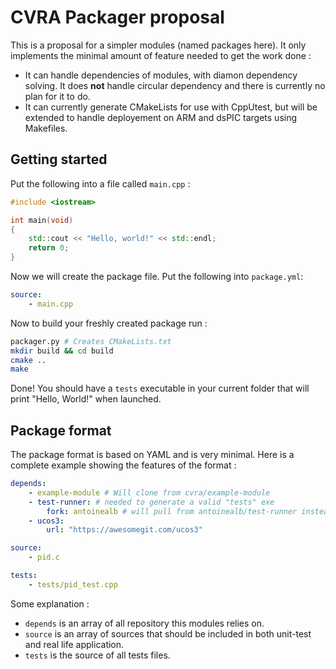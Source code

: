 # CVRA Packager proposal

This is a proposal for a simpler modules (named packages here).
It only implements the minimal amount of feature needed to get the work done :

* It can handle dependencies of modules, with diamon dependency solving. It does **not** handle circular dependency and there is currently no plan for it to do.
* It can currently generate CMakeLists for use with CppUtest, but will be extended to handle deployement on ARM and dsPIC targets using Makefiles.

## Getting started
Put the following into a file called `main.cpp` :

```cpp
#include <iostream>

int main(void)
{
    std::cout << "Hello, world!" << std::endl;
    return 0;
}
```

Now we will create the package file. Put the following into `package.yml`:

```yml
source:
    - main.cpp
```
Now to build your freshly created package run :
```sh
packager.py # Creates CMakeLists.txt
mkdir build && cd build
cmake ..
make
```

Done! You should have a `tests` executable in your current folder that will
print "Hello, World!" when launched.





## Package format
The package format is based on YAML and is very minimal.
Here is a complete example showing the features of the format :

```yaml
depends:
    - example-module # Will clone from cvra/example-module
    - test-runner: # needed to generate a valid "tests" exe
        fork: antoinealb # will pull from antoinealb/test-runner instead of cvra/test-runner
    - ucos3:
        url: "https://awesomegit.com/ucos3"

source:
    - pid.c

tests:
    - tests/pid_test.cpp
```

Some explanation :

* `depends` is an array of all repository this modules relies on.
* `source` is an array of sources that should be included in both unit-test and real life application.
* `tests` is the source of all tests files.

